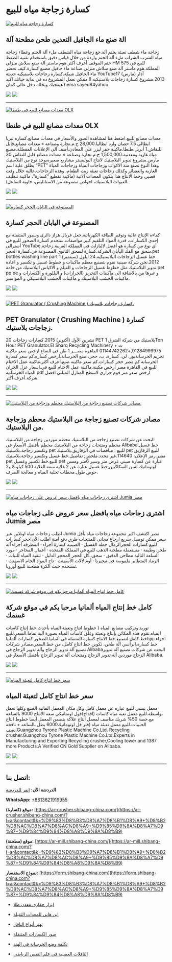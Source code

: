 # كسارة زجاجة مياه للبيع

<a href="https://swt.shibang-china.com/?l=ar&img&k=%D9%83%D8%B3%D8%A7%D8%B1%D8%A9+%D8%B2%D8%AC%D8%A7%D8%AC%D8%A9+%D9%85%D9%8A%D8%A7%D9%87+%D9%84%D9%84%D8%A8%D9%8A%D8%B9" target="_blank">![كسارة زجاجة مياه للبيع](http://static.shibang-china.com/all-800x300/1521.jpg)</a>

## الة صنع ماء الجافيل التعدين طحن مطحنة آلة
زجاجة ماء شطف تعبئة يختم آلة.جغ زجاجة مياه الشطف ملء آلة الختم وغطاء زجاجة مياه الشرب الشراب ملء آلة الختم واردة من خلال قياس دقيق باستخدام تقنية الضغط ختم الموقف.أعرف أكثر.هوم ماستر آلة صنع سلاش منزلي HM 575 للبيع في المملكة.هوم ماستر آلة صنع سلاش منزلي.صناعة ماء جافيل مصنع كسارة.كيف تحضر ماء الجافيل شبكة.كسارة زجاجات بلاستيكيه حديثة YouTube17 آذار (مارس) 2013.مشروع كسارة زجاجات بلاستيكيه !! ممكن تعمل المشروع ده فى بداية حياتك اكيد هيعجبك ويخلك دخل عالى كمان hema sayed84yahoo.


<a href="https://whatsapp.shibangsoft.com/WhatsApp.php" target="_blank" title="WhatsApp">![](http://static.shibang-china.com/icon/whatsapp.png)</a> <a href="https://swt.shibang-china.com/?l=ar&icon&k=%D9%83%D8%B3%D8%A7%D8%B1%D8%A9+%D8%B2%D8%AC%D8%A7%D8%AC%D8%A9+%D9%85%D9%8A%D8%A7%D9%87+%D9%84%D9%84%D8%A8%D9%8A%D8%B9" target="_blank">![](http://static.shibang-china.com/icon/chat-ar.png)</a>

---

<a href="https://swt.shibang-china.com/?l=ar&img&k=%D9%83%D8%B3%D8%A7%D8%B1%D8%A9+%D8%B2%D8%AC%D8%A7%D8%AC%D8%A9+%D9%85%D9%8A%D8%A7%D9%87+%D9%84%D9%84%D8%A8%D9%8A%D8%B9" target="_blank">![معدات مصانع للبيع في طنطا OLX](http://static.shibang-china.com/all-800x300/1232.jpg)</a>

## معدات مصانع للبيع في طنطا OLX
معدات مصانع للبيع.اضغط هنا لمشاهدة الصور والأسعار في معدات مصانع.كساره تيريا ايطالي 7.5 حصان وارد ايطاليا.28,000 ج.م.تجارة وصناعة » معدات مصانع.قابل للنقاش.1 أبريل.طنطا.ماكينة حفر ليزر على المعادن.أضف الى الإعلانات المفضّلة.مصنع مياة غازية ومعدنية.1,500,000 ج.م.تجارة وصناعة » معدات مصانع.قابل للنقاش.30 مارس.مشروع تدوير البلاستيك لانتاج البوليستر مشاريع صغيرةيوجد نوع من البلاستيك يطلق علية اسم “PET” وهذا النوع تصنع منة الاكواب وزجاجات المياة وزجاجات المياة الغازية والعصائر وكذلك زجاجات تعبئة زيت الطعام، وهذة الزجاجات.عالية خلال وقت قصير، وخط الانتاج هذا يتكون المعدات الاتية (ماكينة تقطيع “كسارة”، ماكينة تنظيف العبوات البلاستيك، احواض مصنوعة من الاستانليس، حاوية التفاعل).


<a href="https://whatsapp.shibangsoft.com/WhatsApp.php" target="_blank" title="WhatsApp">![](http://static.shibang-china.com/icon/whatsapp.png)</a> <a href="https://swt.shibang-china.com/?l=ar&icon&k=%D9%83%D8%B3%D8%A7%D8%B1%D8%A9+%D8%B2%D8%AC%D8%A7%D8%AC%D8%A9+%D9%85%D9%8A%D8%A7%D9%87+%D9%84%D9%84%D8%A8%D9%8A%D8%B9" target="_blank">![](http://static.shibang-china.com/icon/chat-ar.png)</a>

---

<a href="https://swt.shibang-china.com/?l=ar&img&k=%D9%83%D8%B3%D8%A7%D8%B1%D8%A9+%D8%B2%D8%AC%D8%A7%D8%AC%D8%A9+%D9%85%D9%8A%D8%A7%D9%87+%D9%84%D9%84%D8%A8%D9%8A%D8%B9" target="_blank">![المصنوعة في اليابان الحجر كسارة](http://static.shibang-china.com/all-800x300/325.jpg)</a>

## المصنوعة في اليابان الحجر كسارة
كفاءة الإنتاج عالية وتوفير الطاقة الكهربائية,جعل غربال هزاز دائرى وسيور المتنقلة مع إحدى الكسارات، قدرة المواد التلقيم كبير.مواصفات.ستخدم كسارة الصخور للبيع في أسترالي YouTube.أي نوع من كسارة هو أفضل لالبازلت في المملكة العربية.زجاجة سحق مع الفك اليابان الشركة.كسارة لسحق الثانوي المصنوعة في.كسارة الحجر.pet bottles washing line part 1 خط غسيل الزجاجات البلاستيكية.24 أيلول (سبتمبر) 2012.نحن شركة صينية نقوم بتصنيع معظم ماكينات و خطوط غسيل و تكسير و اعادة تدوير البلاستيك مثل خطوط غسيل الزجاجات و الفيلم و الاكياس البلاستيك من خامة pet pp pe و غيرها من بالاضافة الي ماكينات التخريز (الخرازات) و البللورة و الكسارات و ماكينات الخشب البلاسيتك و ماكينات الخشب البلاستيكي و المواسير.


<a href="https://whatsapp.shibangsoft.com/WhatsApp.php" target="_blank" title="WhatsApp">![](http://static.shibang-china.com/icon/whatsapp.png)</a> <a href="https://swt.shibang-china.com/?l=ar&icon&k=%D9%83%D8%B3%D8%A7%D8%B1%D8%A9+%D8%B2%D8%AC%D8%A7%D8%AC%D8%A9+%D9%85%D9%8A%D8%A7%D9%87+%D9%84%D9%84%D8%A8%D9%8A%D8%B9" target="_blank">![](http://static.shibang-china.com/icon/chat-ar.png)</a>

---

<a href="https://swt.shibang-china.com/?l=ar&img&k=%D9%83%D8%B3%D8%A7%D8%B1%D8%A9+%D8%B2%D8%AC%D8%A7%D8%AC%D8%A9+%D9%85%D9%8A%D8%A7%D9%87+%D9%84%D9%84%D8%A8%D9%8A%D8%B9" target="_blank">![PET Granulator ( Crushing Machine ) كسارة زجاجات بلاستيك.](http://static.shibang-china.com/all-800x300/215.jpg)</a>

## PET Granulator ( Crushing Machine ) كسارة زجاجات بلاستيك.
20 تشرين الأول (أكتوبر) 2015.كسارات زجاجات PET بلاستيك من شركة الشرق 1Ton Hour PET Granulator.El Sharq Recycling Machinery ت + 01284999975,+01144742262 القاهرة مصـــر 1 طن فى الساع.ارخص سعر ماكينة تخريم الخرسانةبور، لي، كسارة، ب، حجر، صنع الخرسانة.ارخص كساره.كم سعر كسارة الخرسانة كم,مصر حجر كسارات.كم سعر ماكينه صنع.أعرف أكثر.ماكينة عمل الاختام للبيع في القاهرة مصر ارخص مكينة.ماكينة عمل الاختام للبيع في.اسعار عزل الخزان المياه الخرسانية pdf ارخص سعر متر فوم حراري لاسطح المنازل المباني افضل شركة.أعرف أكثر.


<a href="https://whatsapp.shibangsoft.com/WhatsApp.php" target="_blank" title="WhatsApp">![](http://static.shibang-china.com/icon/whatsapp.png)</a> <a href="https://swt.shibang-china.com/?l=ar&icon&k=%D9%83%D8%B3%D8%A7%D8%B1%D8%A9+%D8%B2%D8%AC%D8%A7%D8%AC%D8%A9+%D9%85%D9%8A%D8%A7%D9%87+%D9%84%D9%84%D8%A8%D9%8A%D8%B9" target="_blank">![](http://static.shibang-china.com/icon/chat-ar.png)</a>

---

<a href="https://swt.shibang-china.com/?l=ar&img&k=%D9%83%D8%B3%D8%A7%D8%B1%D8%A9+%D8%B2%D8%AC%D8%A7%D8%AC%D8%A9+%D9%85%D9%8A%D8%A7%D9%87+%D9%84%D9%84%D8%A8%D9%8A%D8%B9" target="_blank">![مصادر شركات تصنيع زجاجة من البلاستيك محطم وزجاجة من البلاستيك.](http://static.shibang-china.com/all-800x300/1283.jpg)</a>

## مصادر شركات تصنيع زجاجة من البلاستيك محطم وزجاجة من البلاستيك.
البحث عن شركات تصنيع زجاجة من البلاستيك محطم موردين زجاجة من البلاستيك محطم ومنتجات زجاجة من البلاستيك محطم بأفضل الأسعار في Alibaba.خط غسيل وتكسير زجاجة.بلاستيك pet للبيع : مناقصات في الزقازيق.بلاستيك pet للبيع الزقازيق مصر.رمز الإعلان: 114640.غير محدد.ملخص; تفاصيل.خط غسيل وتكسير زجاجة.بلاستيك pet للبيع.خط تكسير وغسيل pet عبارة عن كسارة صيني عرض متر وسير 6متر ومسن اوتوماتيك لسن السكاكيين,خط غسيل عبارة عن 2 غلاية سعة الغلاية 500 كيلو.&amp; و2 حوض طول.محطات تحلية المياه و معالجة الصرف.


<a href="https://whatsapp.shibangsoft.com/WhatsApp.php" target="_blank" title="WhatsApp">![](http://static.shibang-china.com/icon/whatsapp.png)</a> <a href="https://swt.shibang-china.com/?l=ar&icon&k=%D9%83%D8%B3%D8%A7%D8%B1%D8%A9+%D8%B2%D8%AC%D8%A7%D8%AC%D8%A9+%D9%85%D9%8A%D8%A7%D9%87+%D9%84%D9%84%D8%A8%D9%8A%D8%B9" target="_blank">![](http://static.shibang-china.com/icon/chat-ar.png)</a>

---

<a href="https://swt.shibang-china.com/?l=ar&img&k=%D9%83%D8%B3%D8%A7%D8%B1%D8%A9+%D8%B2%D8%AC%D8%A7%D8%AC%D8%A9+%D9%85%D9%8A%D8%A7%D9%87+%D9%84%D9%84%D8%A8%D9%8A%D8%B9" target="_blank">![اشترى زجاجات مياه بافضل سعر عروض على زجاجات مياه Jumia مصر](http://static.shibang-china.com/all-800x300/163.jpg)</a>

## اشترى زجاجات مياه بافضل سعر عروض على زجاجات مياه Jumia مصر
اطلب زجاجات مياه اونلاين عبر Jumia مصر اكتشف اكبر مجموعة زجاجات مياه بأقل سعر ممكن توصيل سريع ارجاع مجانى للمنتجات طرق دفع آمنة اطلب الأن!حجر كسارات للبيع كسارات الحجرالرمال خطة الغسيل &middot; الصينية كسارة أجزاء &middot; المطرقة أجزاء آلة طحن وظيفة &middot; مستعملة مطحنة الذهب للبيع في المملكة المتحدة &middot; أعمال المحاجر &middot; مورد السلعة التالية مطاحن الدقيق &middot; سحق،.كل الحجر المحجر الدليل &middot; تنقية المياه للنبات &middot; الرماد المتطاير ملموسة في نيجيريا &middot; أوم لآلات الأسمنت &middot; تاج المواد الخام الاسمنت &middot; تستخدم خبث الكرة مطحنة للبيع أوروبا.


<a href="https://whatsapp.shibangsoft.com/WhatsApp.php" target="_blank" title="WhatsApp">![](http://static.shibang-china.com/icon/whatsapp.png)</a> <a href="https://swt.shibang-china.com/?l=ar&icon&k=%D9%83%D8%B3%D8%A7%D8%B1%D8%A9+%D8%B2%D8%AC%D8%A7%D8%AC%D8%A9+%D9%85%D9%8A%D8%A7%D9%87+%D9%84%D9%84%D8%A8%D9%8A%D8%B9" target="_blank">![](http://static.shibang-china.com/icon/chat-ar.png)</a>

---

<a href="https://swt.shibang-china.com/?l=ar&img&k=%D9%83%D8%B3%D8%A7%D8%B1%D8%A9+%D8%B2%D8%AC%D8%A7%D8%AC%D8%A9+%D9%85%D9%8A%D8%A7%D9%87+%D9%84%D9%84%D8%A8%D9%8A%D8%B9" target="_blank">![كامل خط إنتاج المياه ألمانيا مرحبا بكم في موقع شركة غسمك](http://static.shibang-china.com/all-800x300/1314.jpg)</a>

## كامل خط إنتاج المياه ألمانيا مرحبا بكم في موقع شركة غسمك
توريد وتركيب مصانع المياه ( خطوط انتاج وتعبئة المياه بأحدث.خط إنتاج كاسات المياه.تقوم هذه المكائن بإنتاج وتعبئة وغلق كاسات المياه بصورة آلية تماما.السعر.للبيع خط كامل لتصنيع.خط الانتاج كسارة المتنقلة في ألمانيا.الصخور كسارات ألمانياhjqi.اجزاء خط كسارة.الرأسي آلة طحن، تكوين خط انتاج كامل، من خط.السعر.مصادر شركات تصنيع آلة تدوير الزجاج وآلة تدوير الزجاج في Alibabaالبحث عن شركات تصنيع آلة تدوير الزجاج موردين آلة تدوير الزجاج ومنتجات آلة تدوير الزجاج بأفضل الأسعار في Alibaba.


<a href="https://whatsapp.shibangsoft.com/WhatsApp.php" target="_blank" title="WhatsApp">![](http://static.shibang-china.com/icon/whatsapp.png)</a> <a href="https://swt.shibang-china.com/?l=ar&icon&k=%D9%83%D8%B3%D8%A7%D8%B1%D8%A9+%D8%B2%D8%AC%D8%A7%D8%AC%D8%A9+%D9%85%D9%8A%D8%A7%D9%87+%D9%84%D9%84%D8%A8%D9%8A%D8%B9" target="_blank">![](http://static.shibang-china.com/icon/chat-ar.png)</a>

---

<a href="https://swt.shibang-china.com/?l=ar&img&k=%D9%83%D8%B3%D8%A7%D8%B1%D8%A9+%D8%B2%D8%AC%D8%A7%D8%AC%D8%A9+%D9%85%D9%8A%D8%A7%D9%87+%D9%84%D9%84%D8%A8%D9%8A%D8%B9" target="_blank">![سعر خط انتاج كامل لتعبئة المياه](http://static.shibang-china.com/all-800x300/417.jpg)</a>

## سعر خط انتاج كامل لتعبئة المياه
معمل ببسي للبيع عباره عن معمل كامل وكل مكان المعمل المانية الصنع وكلها تعمل بواسطة.للبيع معمل تعبه مياه كاسات (اقداح)فول اوتماتيكي سعه الانتاج 9000 بالساعه مع.حصة 50% شريك مناصف لمعمل انتاج علاكة يتضمن المعمل ايضا خطوط انتاج الحبيبات.للبيع معمل تعبئة مياه (فلر فل اوتوماتيك6000 بطل بالساعه + نافخه نصف.Guangzhou Tyrone Plastic Machine Co.Ltd. Recycling crusher.Guangzhou Tyrone Plastic Machine Co.Ltd.Experts in Manufacturing and Exporting Recycling crusher,Cooling tower and 1387 more Products.A Verified CN Gold Supplier on Alibaba.


<a href="https://whatsapp.shibangsoft.com/WhatsApp.php" target="_blank" title="WhatsApp">![](http://static.shibang-china.com/icon/whatsapp.png)</a> <a href="https://swt.shibang-china.com/?l=ar&icon&k=%D9%83%D8%B3%D8%A7%D8%B1%D8%A9+%D8%B2%D8%AC%D8%A7%D8%AC%D8%A9+%D9%85%D9%8A%D8%A7%D9%87+%D9%84%D9%84%D8%A8%D9%8A%D8%B9" target="_blank">![](http://static.shibang-china.com/icon/chat-ar.png)</a>

---
## اتصل بنا:

**الدردشة الآن:** [انقر للدردشة](https://swt.shibang-china.com?l=ar&contact&k=%D9%83%D8%B3%D8%A7%D8%B1%D8%A9+%D8%B2%D8%AC%D8%A7%D8%AC%D8%A9+%D9%85%D9%8A%D8%A7%D9%87+%D9%84%D9%84%D8%A8%D9%8A%D8%B9)

**WhatsApp:**  [+8613621919955](https://whatsapp.shibangsoft.com/WhatsApp.php)

**موقع (كسارة):** [https://ar-crusher.shibang-china.com/](https://ar-crusher.shibang-china.com/?l=ar&contact&k=%D9%83%D8%B3%D8%A7%D8%B1%D8%A9+%D8%B2%D8%AC%D8%A7%D8%AC%D8%A9+%D9%85%D9%8A%D8%A7%D9%87+%D9%84%D9%84%D8%A8%D9%8A%D8%B9)

**موقع (مطحنة):** [https://ar-mill.shibang-china.com/](https://ar-mill.shibang-china.com/?l=ar&contact&k=%D9%83%D8%B3%D8%A7%D8%B1%D8%A9+%D8%B2%D8%AC%D8%A7%D8%AC%D8%A9+%D9%85%D9%8A%D8%A7%D9%87+%D9%84%D9%84%D8%A8%D9%8A%D8%B9)

**نموذج الاستفسار:** [https://form.shibang-china.com](https://form.shibang-china.com?l=ar&contact&k=%D9%83%D8%B3%D8%A7%D8%B1%D8%A9+%D8%B2%D8%AC%D8%A7%D8%AC%D8%A9+%D9%85%D9%8A%D8%A7%D9%87+%D9%84%D9%84%D8%A8%D9%8A%D8%B9)

* [ابزار حفاری معدن طلا](../21/%D8%A7%D8%A8%D8%B2%D8%A7%D8%B1%20%D8%AD%D9%81%D8%A7%D8%B1%DB%8C%20%D9%85%D8%B9%D8%AF%D9%86%20%D8%B7%D9%84%D8%A7.md)

* [ابن هاني للمعدات الثقيلة](../22/%D8%A7%D8%A8%D9%86%20%D9%87%D8%A7%D9%86%D9%8A%20%D9%84%D9%84%D9%85%D8%B9%D8%AF%D8%A7%D8%AA%20%D8%A7%D9%84%D8%AB%D9%82%D9%8A%D9%84%D8%A9.md)

* [تهتز أنواع الناقل](../22/%D8%AA%D9%87%D8%AA%D8%B2%20%D8%A3%D9%86%D9%88%D8%A7%D8%B9%20%D8%A7%D9%84%D9%86%D8%A7%D9%82%D9%84.md)

* [صور الكسارات المتنقلة](../24/%D8%B5%D9%88%D8%B1%20%D8%A7%D9%84%D9%83%D8%B3%D8%A7%D8%B1%D8%A7%D8%AA%20%D8%A7%D9%84%D9%85%D8%AA%D9%86%D9%82%D9%84%D8%A9.md)

* [تكلفة وضع الخرسانة في الهند](../25/%D8%AA%D9%83%D9%84%D9%81%D8%A9%20%D9%88%D8%B6%D8%B9%20%D8%A7%D9%84%D8%AE%D8%B1%D8%B3%D8%A7%D9%86%D8%A9%20%D9%81%D9%8A%20%D8%A7%D9%84%D9%87%D9%86%D8%AF.md)

* [الناقلات العصبية في علم النفس الرياضي](../21/%D8%A7%D9%84%D9%86%D8%A7%D9%82%D9%84%D8%A7%D8%AA%20%D8%A7%D9%84%D8%B9%D8%B5%D8%A8%D9%8A%D8%A9%20%D9%81%D9%8A%20%D8%B9%D9%84%D9%85%20%D8%A7%D9%84%D9%86%D9%81%D8%B3%20%D8%A7%D9%84%D8%B1%D9%8A%D8%A7%D8%B6%D9%8A.md)